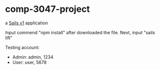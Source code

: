 # comp-3047-project

a [Sails v1](https://sailsjs.com) application


Input commend "npm install" after downloaded the file.
Next, input "sails lift"

Testing account:

- Admin: admin, 1234
- User: user, 5678

